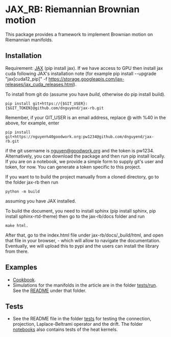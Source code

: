 # JAX_RB: Riemannian Brownian motion
This package provides a framework to implement Brownian motion on Riemannian manifolds.
## Installation
Requirement: [JAX](https://jax.readthedocs.io/en/latest/installation.html) (pip install jax). If we have access to GPU then install jax cuda following JAX's installation note (for example pip install --upgrade "jax[cuda12_pip]" -f https://storage.googleapis.com/jax-releases/jax_cuda_releases.html).

To install from git do (assume you have *build*, otherwise do pip install build).

```
pip install git+https://{$GIT_USER}:{$GIT_TOKEN}@github.com/dnguyend/jax-rb.git
```
Remember, if your GIT_USER is an email address, replace @ with %40 in the above, for example, enter
```
pip install git+https://nguyen%40goodwork.org:pw1234@github.com/dnguyend/jax-rb.git
```
if the git username is nguyen@goodwork.org and the token is pw1234. Alternatively, you can download the package and then run pip install locally. If you are on a notebook, we provide a simple form to supply git's user and token, for now. You can generate a token specific to this project.

If you want to to build the project manually from a cloned directory, go to the folder jax-rb then run
```
python -m build
```
assuming you have JAX installed.

To build the document, you need to install sphinx (pip install sphinx, pip install sphinx-rtd-theme) then go to the jax-rb/docs folder and run 
```
make html.
```
After that, go to the index.html file under jax-rb/docs/_build/html, and open that file in your browser, - which will allow to navigate the documentation.
Eventually, we will upload this to pypi and the users can install the library from there.
## Examples
* [Cookbook](https://github.com/dnguyend/jax-rb/blob/main/examples/JAX_RB_Cookbook.ipynb).
* Simulations for the manifolds in the article are in the folder [tests/run](https://github.com/dnguyend/jax-rb/tree/main/tests/run). See the [README](https://github.com/dnguyend/jax-rb/tree/main/tests/run/README.md) under that folder.

## Tests
* See the README file in the folder [tests](https://github.com/dnguyend/jax-rb/tree/main/tests) for testing the connection, projection, Laplace-Beltrami operator and the drift. The folder [notebooks](https://github.com/dnguyend/jax-rb/tree/main/tests/notebooks) also contains tests of the heat kernels.
